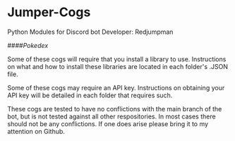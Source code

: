 # Jumper-Cogs
Python Modules for Discord bot
Developer: Redjumpman

####*Pokedex*

Some of these cogs will require that you install a library to use.
Instructions on what and how to install these libraries are located in
each folder's .JSON file.

Some of these cogs may require an API key. Instructions on obtaining
your API key will be detailed in each folder that requires such.

These cogs are tested to have no conflictions with the main branch
of the bot, but is not tested against all other respositories. In
most cases there should not be any conflictions. If one does arise
please bring it to my attention on Github.
